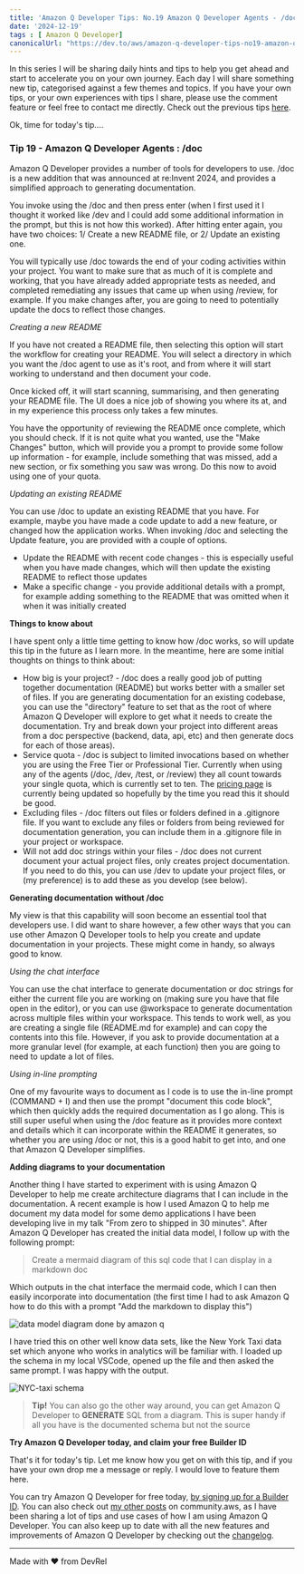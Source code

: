 ```yaml
---
title: 'Amazon Q Developer Tips: No.19 Amazon Q Developer Agents - /doc'
date: '2024-12-19'
tags : [ Amazon Q Developer]
canonicalUrl: "https://dev.to/aws/amazon-q-developer-tips-no19-amazon-q-developer-agents-doc-4d1k"
---
```


In this series I will be sharing daily hints and tips to help you get ahead and start to accelerate you on your own journey. Each day I will share something new tip, categorised against a few themes and topics. If you have your own tips, or your own experiences with tips I share, please use the comment feature or feel free to contact me directly. Check out the previous tips [here](https://dev.to/aws/amazon-q-developer-tips-no18-amazon-q-developer-agents-dev-1i0).

Ok, time for today's tip....

### Tip 19 - Amazon Q Developer Agents : /doc

Amazon Q Developer provides a number of tools for developers to use. /doc is a new addition that was announced at re:Invent 2024, and provides a simplified approach to generating documentation. 

You invoke using the /doc and then press enter (when I first used it I thought it worked like /dev and I could add some additional information in the prompt, but this is not how this worked). After hitting enter again, you have two choices: 1/ Create a new README file, or 2/ Update an existing one.

You will typically use /doc towards the end of your coding activities within your project. You want to make sure that as much of it is complete and working, that you have already added appropriate tests as needed, and completed remediating any issues that came up when using /review, for example. If you make changes after, you are going to need to potentially update the docs to reflect those changes.

*Creating a new README*

If you have not created a README file, then selecting this option will start the workflow for creating your README. You will select a directory in which you want the /doc agent to use as it's root, and from where it will start working to understand and then document your code. 

Once kicked off, it will start scanning, summarising, and then generating your README file. The UI does a nice job of showing you where its at, and in my experience this process only takes a few minutes.

You have the opportunity of reviewing the README once complete, which you should check. If it is not quite what you wanted, use the "Make Changes" button, which will provide you a prompt to provide some follow up information - for example, include something that was missed, add a new section, or fix something you saw was wrong. Do this now to avoid using one of your quota.

*Updating an existing README*

You can use /doc to update an existing README that you have. For example, maybe you have made a code update to add a new feature, or changed how the application works. When invoking /doc and selecting the Update feature, you are provided with a couple of options.

* Update the README with recent code changes  - this is especially useful when you have made changes, which will then update the existing README to reflect those updates
* Make a specific change - you provide additional details with a prompt, for example adding something to the README that was omitted when it when it was initially created

**Things to know about**

I have spent only a little time getting to know how /doc works, so will update this tip in the future as I learn more. In the meantime, here are some initial thoughts on things to think about:

* How big is your project? - /doc does a really good job of putting together documentation (README) but works better with a smaller set of files. If you are generating documentation for an existing codebase, you can use the "directory" feature to set that as the root of where Amazon Q Developer will explore to get what it needs to create the documentation. Try and break down your project into different areas from a doc perspective (backend, data, api, etc) and then generate docs for each of those areas).
* Service quota - /doc is subject to limited invocations based on whether you are using the Free Tier or Professional Tier. Currently when using any of the agents (/doc, /dev, /test, or /review) they all count towards your single quota, which is currently set to ten. The [pricing page](https://aws.amazon.com/q/developer/pricing/) is currently being updated so hopefully by the time you read this it should be good.
* Excluding files - /doc filters out files or folders defined in a .gitignore file. If you want to exclude any files or folders from being reviewed for documentation generation, you can include them in a .gitignore file in your project or workspace.
* Will not add doc strings  within your files - /doc does not current document your actual project files, only creates project documentation. If you need to do this, you can use /dev to update your project files, or (my preference) is to add these as you develop (see below).

**Generating documentation without /doc**

My view is that this capability will soon become an essential tool that developers use. I did want to share however, a few other ways that you can use other Amazon Q Developer tools to help you create and update documentation in your projects. These might come in handy, so always good to know.

*Using the chat interface*

You can use the chat interface to generate documentation or doc strings for either the current file you are working on (making sure you have that file open in the editor), or you can use @workspace to generate documentation across multiple files within your workspace. This tends to work well, as you are creating a single file (README.md for example) and can copy the contents into this file. However, if you ask to provide documentation at a more granular level (for example, at each function) then you are going to need to update a lot of files.

*Using in-line prompting*

One of my favourite ways to document as I code is to use the in-line prompt (COMMAND + I) and then use the prompt "document this code block", which then quickly adds the required documentation as I go along. This is still super useful when using the /doc feature as it provides more context and details which it can incorporate within the README it generates, so whether you are using /doc or not, this is a good habit to get into, and one that Amazon Q Developer simplifies.

**Adding diagrams to your documentation**

Another thing I have started to experiment with is using Amazon Q Developer to help me create architecture diagrams that I can include in the documentation. A recent example is how I used Amazon Q to help me document my data model for some demo applications I have been developing live in my talk "From zero to shipped in 30 minutes". After Amazon Q Developer has created the initial data model, I follow up with the following prompt:

> Create a mermaid diagram of this sql code that I can display in a markdown doc

Which outputs in the chat interface the mermaid code, which I can then easily incorporate into documentation (the first time I had to ask Amazon Q how to do this with a prompt "Add the markdown to display this")

![data model diagram done by amazon q](https://dev-to-uploads.s3.amazonaws.com/uploads/articles/j2zursbwid0w6802f5ur.png)

I have tried this on other well know data sets, like the New York Taxi data set which anyone who works in analytics will be familiar with. I loaded up the schema in my local VSCode, opened up the file and then asked the same prompt. I was happy with the output.

![NYC-taxi schema](https://dev-to-uploads.s3.amazonaws.com/uploads/articles/12nvlhq7aohbewddsw6a.png)

> **Tip!** You can also go the other way around, you can get Amazon Q Developer to **GENERATE** SQL from a diagram. This is super handy if all you have is the documented schema but not the source


**Try Amazon Q Developer today, and claim your free Builder ID**

That's it for today's tip. Let me know how you get on with this tip, and if you have your own drop me a message or reply. I would love to feature them here.

You can try Amazon Q Developer for free today, [by signing up for a Builder ID](https://community.aws/builderid?trk=34e0ecce-8101-42c4-840a-fe6170420294&sc_channel=el). You can also check out [my other posts](https://community.aws/@ricsueaws) on community.aws, as I have been sharing a lot of tips and use cases of how I am using Amazon Q Developer. You can also keep up to date with all the new features and improvements of Amazon Q Developer by checking out the [changelog](https://aws-oss.beachgeek.co.uk/40i).


---
Made with ♥ from DevRel
